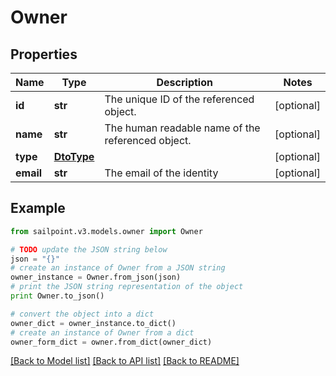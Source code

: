 # Owner


## Properties

Name | Type | Description | Notes
------------ | ------------- | ------------- | -------------
**id** | **str** | The unique ID of the referenced object. | [optional] 
**name** | **str** | The human readable name of the referenced object. | [optional] 
**type** | [**DtoType**](DtoType.md) |  | [optional] 
**email** | **str** | The email of the identity | [optional] 

## Example

```python
from sailpoint.v3.models.owner import Owner

# TODO update the JSON string below
json = "{}"
# create an instance of Owner from a JSON string
owner_instance = Owner.from_json(json)
# print the JSON string representation of the object
print Owner.to_json()

# convert the object into a dict
owner_dict = owner_instance.to_dict()
# create an instance of Owner from a dict
owner_form_dict = owner.from_dict(owner_dict)
```
[[Back to Model list]](../README.md#documentation-for-models) [[Back to API list]](../README.md#documentation-for-api-endpoints) [[Back to README]](../README.md)



